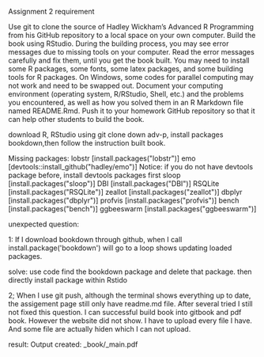 Assignment 2 requirement

Use git to clone the source of Hadley Wickham’s Advanced R Programming from his GitHub repository to a local space on your own computer. Build the book using RStudio. During the building process, you may see error messages due to missing tools on your computer. Read the error messages carefully and fix them, until you get the book built. You may need to install some R packages, some fonts, some latex packages, and some building tools for R packages. On Windows, some codes for parallel computing may not work and need to be swapped out. Document your computing environment (operating system, R/RStudio, Shell, etc.) and the problems you encountered, as well as how you solved them in an R Markdown file named README.Rmd. Push it to your homework GitHub repository so that it can help other students to build the book.

download R, RStudio
using git clone down adv-p, install packages bookdown,then follow the instruction built book.


Missing packages:
lobstr [install.packages("lobstr")]
emo [devtools::install_github("hadley/emo")] Notice: if you do not have devtools package before, install devtools packages first
sloop [install.packages("sloop")]
DBI [install.packages("DBI")]
RSQLite [install.packages("RSQLite")]
zeallot [install.packages("zeallot")]
dbplyr [install.packages("dbplyr")]
profvis [install.packages("profvis")]
bench [install.packages("bench")]
ggbeeswarm [install.packages("ggbeeswarm")]


unexpected question:

1: If I download bookdown through github, when I call install.package('bookdown') will go to a loop shows updating loaded packages.

solve: use code find the bookdown package and delete that package. then directly install package within Rstido

2; When I use git push, although the terminal shows everything up to date, the assigement page still only have readme.md file. After several tried I still not fixed this question. I can successful build book into gitbook and pdf book. However the website did not show. I have to upload every file I have. And some file are actually hiden which I can not upload.


result:
Output created: _book/_main.pdf
